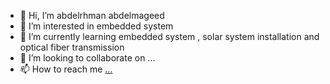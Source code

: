 - 👋 Hi, I’m abdelrhman abdelmageed 
- 👀 I’m interested in embedded system 
- 🌱 I’m currently learning embedded system , solar system installation and optical fiber transmission
- 💞️ I’m looking to collaborate on ...
- 📫 How to reach me [...](https://www.linkedin.com/in/abdelrhman-abdelmageed-2696a8198/)

<!---
mego0700/mego0700 is a ✨ special ✨ repository because its `README.md` (this file) appears on your GitHub profile.
You can click the Preview link to take a look at your changes.
--->
